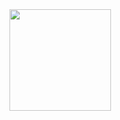 <div>
  <a href="https://github.com/rafaballerini">
  <img height="180em" src="https://github-readme-stats.vercel.app/api?username=mLeonelZ&show_icons=true&theme=dark&include_all_commits=true&count_private=true"/>
</div>
